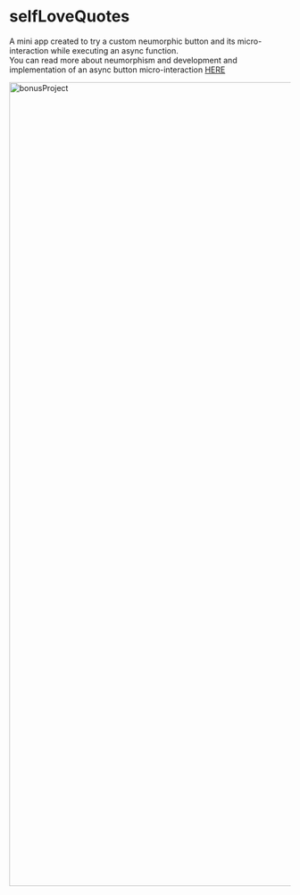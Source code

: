 # selfLoveQuotes
A mini app created to try a custom neumorphic button and its micro-interaction while executing an async function.<br>
You can read more about neumorphism and development and implementation of an async button micro-interaction <a href= "" > HERE </a>

<img width="1440" alt="bonusProject" src="https://user-images.githubusercontent.com/39759385/161817630-4448c099-15ab-40bd-ba35-0fc8118c0fe7.png">

